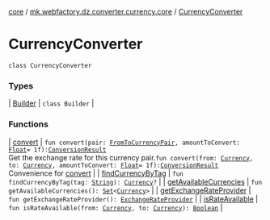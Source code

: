 [core](../../index.md) / [mk.webfactory.dz.converter.currency.core](../index.md) / [CurrencyConverter](./index.md)

# CurrencyConverter

`class CurrencyConverter`

### Types

| [Builder](-builder/index.md) | `class Builder` |

### Functions

| [convert](convert.md) | `fun convert(pair: `[`FromToCurrencyPair`](../-from-to-currency-pair/index.md)`, amountToConvert: `[`Float`](https://kotlinlang.org/api/latest/jvm/stdlib/kotlin/-float/index.html)` = 1f): `[`ConversionResult`](../-conversion-result/index.md)<br>Get the exchange rate for this currency pair.`fun convert(from: `[`Currency`](../-currency/index.md)`, to: `[`Currency`](../-currency/index.md)`, amountToConvert: `[`Float`](https://kotlinlang.org/api/latest/jvm/stdlib/kotlin/-float/index.html)` = 1f): `[`ConversionResult`](../-conversion-result/index.md)<br>Convenience for [convert](convert.md) |
| [findCurrencyByTag](find-currency-by-tag.md) | `fun findCurrencyByTag(tag: `[`String`](https://kotlinlang.org/api/latest/jvm/stdlib/kotlin/-string/index.html)`): `[`Currency`](../-currency/index.md)`?` |
| [getAvailableCurrencies](get-available-currencies.md) | `fun getAvailableCurrencies(): `[`Set`](https://kotlinlang.org/api/latest/jvm/stdlib/kotlin.collections/-set/index.html)`<`[`Currency`](../-currency/index.md)`>` |
| [getExchangeRateProvider](get-exchange-rate-provider.md) | `fun getExchangeRateProvider(): `[`ExchangeRateProvider`](../-exchange-rate-provider/index.md) |
| [isRateAvailable](is-rate-available.md) | `fun isRateAvailable(from: `[`Currency`](../-currency/index.md)`, to: `[`Currency`](../-currency/index.md)`): `[`Boolean`](https://kotlinlang.org/api/latest/jvm/stdlib/kotlin/-boolean/index.html) |

